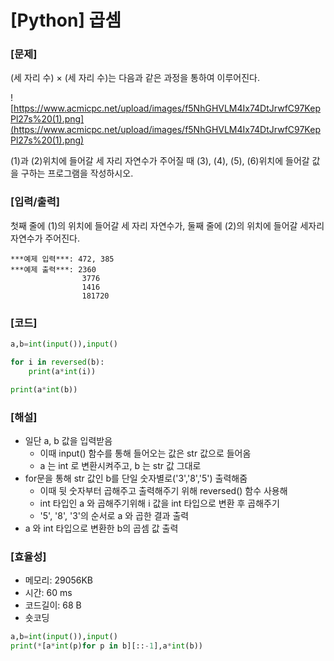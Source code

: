 # [Python] 곱셈

### [문제]

(세 자리 수) × (세 자리 수)는 다음과 같은 과정을 통하여 이루어진다.

![https://www.acmicpc.net/upload/images/f5NhGHVLM4Ix74DtJrwfC97KepPl27s%20(1).png](https://www.acmicpc.net/upload/images/f5NhGHVLM4Ix74DtJrwfC97KepPl27s%20(1).png)

(1)과 (2)위치에 들어갈 세 자리 자연수가 주어질 때 (3), (4), (5), (6)위치에 들어갈 값을 구하는 프로그램을 작성하시오.

### [입력/출력]

첫째 줄에 (1)의 위치에 들어갈 세 자리 자연수가, 둘째 줄에 (2)의 위치에 들어갈 세자리 자연수가 주어진다.

```
***예제 입력***: 472, 385 
***예제 출력***: 2360
				3776
				1416
				181720
```

### [코드]

```python
a,b=int(input()),input()

for i in reversed(b):
    print(a*int(i))

print(a*int(b))
```

### [해설]

- 일단 a, b 값을 입력받음
    - 이때 input() 함수를 통해 들어오는 값은 str 값으로 들어옴
    - a 는 int 로 변환시켜주고, b 는 str 값 그대로
- for문을 통해 str 값인 b를 단일 숫자별로('3','8','5') 출력해줌
    - 이때 뒷 숫자부터 곱해주고 출력해주기 위해 reversed() 함수 사용해
    - int 타입인 a 와 곱해주기위해 i 값을 int 타입으로 변환 후 곱해주기
    - '5', '8', '3'의 순서로 a 와 곱한 결과 출력
- a 와 int 타입으로 변환한 b의 곱셈 값 출력

### [효율성]

- 메모리: 29056KB
- 시간: 60 ms
- 코드길이: 68 B
- 숏코딩

```python
a,b=int(input()),input()
print(*[a*int(p)for p in b][::-1],a*int(b))
```